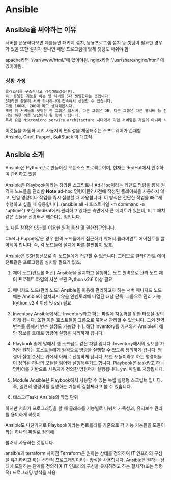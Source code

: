 # Ansible

## Ansible을 써야하는 이유
서버를 운용하다보면 예를들면 패키지 설치, 응용프로그램 설치 등 셋팅이 필요한 경우가 있음
또한 설치가 끝나면 해당 프로그램에 맞게 셋팅도 해줘야 함

apache라면 '/var/www/html/'에 있어야됨.
nginx라면 '/usr/share/nginx/html' 에 있어야됨.

 

### 상황 가정
 ```bash
클러스터를 구축한다고 가정해보겠습니다.
즉, 동일한 기능을 하는 웹 서버를 5대 셋팅한다는 뜻입니다.
5대라면 충분히 서버 하나하나에 접속해서 셋팅할 수 있습니다.
그럼 100대, 200대 라고 생각해봅시다.
또한 위 서버들의 셋팅은 한 그룹은 웹서버, 다른 그룹은 DB, 다른 그룹은 다른 웹서버 등 전부 다 다릅니다.
거의 하루 이틀 날잡아서 될 양이 아닙니다.
특히 요즘 Micromicro service architecture 시대에서 이런 서버양은 가설이 아니라 사실입니다.
 ```
이것들을 자동화 시켜 사용자의 편의성을 제공해주는 소프트웨어가 존재함<br/>
Ansible, Chef, Puppet, SaltStack 이 대표적



## Ansible 소개
Ansible은 Python으로 만들어진 오픈소스 프로젝트이며, 현재는 RedHat에서 인수하여 관리하고 있음<br/>

Ansible은 Playbook이라는 정의된 스크립트나 Ad-Hoc이라는 커맨드 명령을 통해 원격지 노드들을 관리함
**Note** ad-hoc 명령이란?  사전에 작성된 플레이북을 사용하지 않고, 단일 명령이나 작업을 즉시 실행할 때 사용합니다. 이 방식은 간단한 작업을 빠르게 수행하고 싶을 때 유용합니다. (ansible all -i 호스트파일 -m command -a "uptime")
또한 RedHat에서 관리하고 있다는 측면에서 큰 메리트가 있는데, 버그 패치같은 것들을 신경써서 해준다는 점입니다.

 
또 다른 장점은 SSH를 이용한 원격 통신 및 권한접근입니다.

Chef나 Puppet같은 경우 원격 노드들에게 접근하기 위해서 클라이언트 에이전트를 깔아줘야 합니다.
즉, 각 노드들에 설치에 따른 불편함이 있죠.

Ansible은 SSH통신으로 각 노드들에게 접근할 수 있습니다.
그러므로 클라이언트 에이전트같은 프로그램을 설치할 필요가 없죠.

1. 제어 노드(컨트롤 머신)
Ansible을 설치하고 실행하는 노드
원격으로 관리 노드 제어
프로젝트 파일의 사본 보관
Python v2.6 이상 필요

2. 매니지드 노드(관리 노드)
Ansible을 이용해 관리하고자 하는 서버
매니지드 노드에는 Ansible이 설치되지 않음
인벤토리에 나열된 대상
단독, 그룹으로 관리 가능
Python v2.4 이상 및 ssh 필요
 
4. Inventory
Ansible에서는 Inventory라고 하는 파일에 자동화를 위한 타겟을 정의하게 됩니다.
또한 이런 호스트들을 그룹으로 묶어서 관리할 수 있습니다.
그외 전역변수를 통해서 변수 설정도 가능합니다.
해당 Inventory를 가져와서 Ansible이 해당 정보를 토대로 명령어 실행을 처리하게 됩니다.

5.  Playbook
쉽게 말해서 쉘 스크립트 같은 파일 입니다.
Inventory에서의 정보를 가져와 원하는 호스트들에게 원격으로 명령을 실행할 수 있도록 정의하게 됩니다.
명령어 실행 순서는 위에서 아래로 진행하게 됩니다.
또한 모듈이라고 하는 명령어들이 정의된 하나의 모듈을 읽어와 실행해주기도 합니다.
Playbook은 task라고 하는 명령어를 기반으로 사용자가 정의한 명령어가 실행됩니다.
yml 파일로 저장됩니다.

6. Module
Ansible은 Playbook에서 사용할 수 있는 독립 실행형 스크립트 입니다.
즉, 일련의 명령어를 실행하는 기능의 집합체라고 볼 수 있습니다.

7. 태스크(Task)
Ansible의 작업 단위
 

하지만 저희가 프로그래밍을 할 때 클래스를 기능별로 나눠서 가독성과, 유지보수 관리를 용이하게 하듯이

 

Ansible도 마찬가지로 Playbook이라는 컨트롤러를 기준으로 각 기능 기능들을 모듈이라는 하나의 파일로 정의해

 

불러서 사용하는 것입니다.





ansible과 terraform 차이점
Terraform은 원하는 상태를 정의하여 IT 인프라의 구성을 유지하려고 하는 선언적 프로그래밍이라는 방식을 사용합니다. Ansible은 원하는 상태에 도달하는 단계를 정의하여 IT 인프라의 구성을 유지하려고 하는 절차적(또는 명령적) 프로그래밍 방식을 사용
